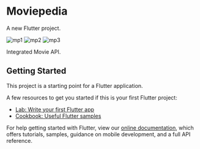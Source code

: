 # Moviepedia

A new Flutter project.

![mp1](https://user-images.githubusercontent.com/64744382/125161788-f4530d80-e1a1-11eb-960e-a9fa7d4e1e0e.jpeg)
![mp2](https://user-images.githubusercontent.com/64744382/125161795-fb7a1b80-e1a1-11eb-980d-d48e59224647.jpeg)
![mp3](https://user-images.githubusercontent.com/64744382/125161799-00d76600-e1a2-11eb-92ec-4acaf698c315.jpeg)


Integrated Movie API.

## Getting Started

This project is a starting point for a Flutter application.

A few resources to get you started if this is your first Flutter project:

- [Lab: Write your first Flutter app](https://flutter.dev/docs/get-started/codelab)
- [Cookbook: Useful Flutter samples](https://flutter.dev/docs/cookbook)

For help getting started with Flutter, view our
[online documentation](https://flutter.dev/docs), which offers tutorials,
samples, guidance on mobile development, and a full API reference.
